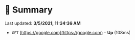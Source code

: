 # 📖 Summary
Last updated: **3/5/2021, 11:34:36 AM**

- `GET` [https://google.com](https://google.com) - **Up** (108ms)
